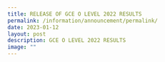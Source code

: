 ```yaml
---
title: RELEASE OF GCE O LEVEL 2022 RESULTS
permalink: /information/announcement/permalink/
date: 2023-01-12
layout: post
description: GCE O LEVEL 2022 RESULTS
image: ""
---
```

